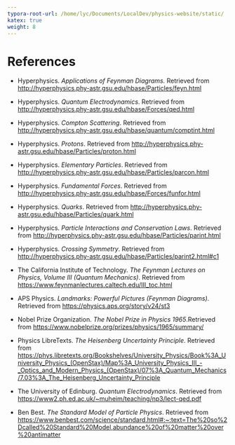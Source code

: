 ```yaml
---
typora-root-url: /home/lyc/Documents/LocalDev/physics-website/static/
katex: true
weight: 8
---
```


# References



- Hyperphysics. _Applications of Feynman Diagrams._ Retrieved from http://hyperphysics.phy-astr.gsu.edu/hbase/Particles/feyn.html

- Hyperphysics. _Quantum Electrodynamics_. Retrieved from http://hyperphysics.phy-astr.gsu.edu/hbase/Forces/qed.html
- Hyperphysics. _Compton Scattering_. Retrieved from http://hyperphysics.phy-astr.gsu.edu/hbase/quantum/comptint.html
- Hyperphysics. _Protons_. Retrieved from http://hyperphysics.phy-astr.gsu.edu/hbase/Particles/proton.html
- Hyperphysics. _Elementary Particles_. Retrieved from http://hyperphysics.phy-astr.gsu.edu/hbase/Particles/parcon.html
- Hyperphysics. _Fundamental Forces_. Retrieved from http://hyperphysics.phy-astr.gsu.edu/hbase/Forces/funfor.html
- Hyperphysics. _Quarks_. Retrieved from http://hyperphysics.phy-astr.gsu.edu/hbase/Particles/quark.html
- Hyperphysics. _Particle Interactions and Conservation Laws_. Retrieved from http://hyperphysics.phy-astr.gsu.edu/hbase/Particles/parint.html
- Hyperphysics. _Crossing Symmetry_. Retrieved from http://hyperphysics.phy-astr.gsu.edu/hbase/Particles/parint2.html#c1
- The California Institute of Technology. _The Feynman Lectures on Physics, Volume III (Quantum Mechanics)_. Retrieved from https://www.feynmanlectures.caltech.edu/III_toc.html
- APS Physics. _Landmarks: Powerful Pictures (Feynman Diagrams)_. Retrieved from https://physics.aps.org/story/v24/st3
- Nobel Prize Organization. _The Nobel Prize in Physics 1965_.Retrieved from https://www.nobelprize.org/prizes/physics/1965/summary/

- Physics LibreTexts. _The Heisenberg Uncertainty Principle_. Retrieved from https://phys.libretexts.org/Bookshelves/University_Physics/Book%3A_University_Physics_(OpenStax)/Map%3A_University_Physics_III_-_Optics_and_Modern_Physics_(OpenStax)/07%3A_Quantum_Mechanics/7.03%3A_The_Heisenberg_Uncertainty_Principle

- The University of Edinburg. _Quantum Electrodynamics_. Retrieved from https://www2.ph.ed.ac.uk/~muheim/teaching/np3/lect-qed.pdf

- Ben Best. _The Standard Model of Particle Physics_. Retrieved from https://www.benbest.com/science/standard.html#:~:text=The%20so%2Dcalled%20Standard%20Model,abundance%20of%20matter%20over%20antimatter
